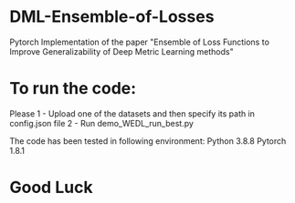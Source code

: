 # DML-Ensemble-of-Losses
Pytorch Implementation of the paper "Ensemble of Loss Functions to Improve Generalizability of Deep Metric Learning methods"
# To run the code:
Please
1 - Upload one of the datasets and then specify its path in config.json file
2 - Run demo_WEDL_run_best.py

The code has been tested in following environment:
Python 3.8.8
Pytorch 1.8.1

# Good Luck


